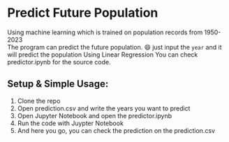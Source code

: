# Predict Future Population
Using machine learning which is trained on population records from 1950-2023 \
The program can predict the future population.
:smile: just input the `year` and it will predict the population Using Linear Regression
You can check predictor.ipynb for the source code.
## Setup & Simple Usage:
1. Clone the repo
2. Open prediction.csv and write the years you want to predict
3. Open Jupyter Notebook and open the predictor.ipynb
4. Run the code with Juypter Notebook
5. And here you go, you can check the prediction on the prediction.csv

